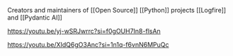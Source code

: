 

Creators and maintainers of [[Open Source]] [[Python]] projects [[Logfire]] and [[Pydantic AI]]

https://youtu.be/yj-wSRJwrrc?si=f0gOUH7In8-flsAn

https://youtu.be/XIdQ6gO3Anc?si=1n1q-f6vnN6MPuQc